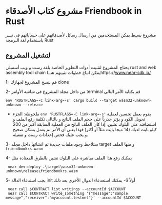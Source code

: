 # مشروع كتاب الأصدقاء Friendbook in Rust
مشروع بسيط  يمكن المستخدمين من ارسال رسائل لأصدقائهم على حساباتهم فى نيــر باستخدام لغة البرمجة Rust

## لتشغيل المشروع

يحتاج المشروع لتثبيت أدوات التطوير الخاصة بلغة رست و ويب أسمبلي rust and web assembly tool chain
يمكن اتباع خطوات تثبيتهم هنــاhttps://www.near-sdk.io/

1- قم بنسخ المشروع لجهازك clone

2- من داخل مجلد المشروع فى شاشة الأوامر terminal قم بكتابة الأمر التالي

```
env 'RUSTFLAGS=-C link-arg=-s' cargo build --target wasm32-unknown-unknown --release
```

- ملحوظة: الجزء `env 'RUSTFLAGS=-C link-arg=-s'` يقوم بعمل تحسين لعملية تحويل الكود و يؤثر جذرياً على حجم الملف الناتج و بالتالى تكلفة رفع الملف و استضافته على البلوك تشين. إذا كان الملف الناتج من العملية السابقة أكبر من 200 كيلو بايت لديك (14 ميجا بايت مثلاً أو أكثر) فهذا يعنى أن الأمر لم يعمل بشكل صحيح و يجب عليك فحص إعدادات رست و تفعيله.

3- ستلاحظ وجود ملفات جديدة تم انشائها داخل مجلد target و منها الملف `friendbookrs.wasm`

4- يمكنك رفع هذا الملف مباشرة على البلوك تشين بالطرق المعتادة مثل

```
 near dev-deploy .\target\wasm32-unknown-unknown\release\friendbookrs.wasm
```

5- يجب استدعاء الدالة init  أولاً
6- يمكنك استعدعاء الدوال الأخري بعد ذلك 
```
 near call $CONTRACT list_writings --accountId $ACCOUNT
 near call $CONTRACT write_something '{"message":"sample message","receiver":"myaccount.testnet"}' --accountId $ACCOUNT
 
```
